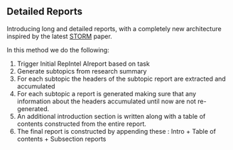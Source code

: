 ## Detailed Reports

Introducing long and detailed reports, with a completely new architecture inspired by the latest [STORM](https://arxiv.org/abs/2402.14207) paper.

In this method we do the following:

1. Trigger Initial RepIntel AIreport based on task
2. Generate subtopics from research summary
3. For each subtopic the headers of the subtopic report are extracted and accumulated
4. For each subtopic a report is generated making sure that any information about the headers accumulated until now are not re-generated.
5. An additional introduction section is written along with a table of contents constructed from the entire report.
6. The final report is constructed by appending these : Intro + Table of contents + Subsection reports